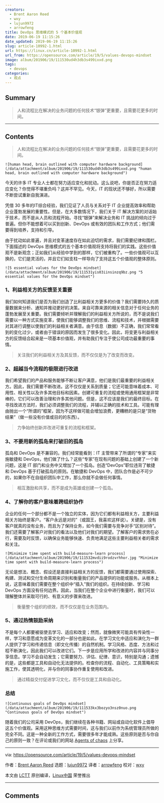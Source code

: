 ```yaml
---
creators:
  - Brent Aaron Reed
  - wxy
  - lujun9972
  - arrowfeng
title: DevOps 思维模式的 5 个基本价值观
date: 2019-06-19 11:15:26
date_updated: 2019-06-19 11:15:26
slug: article-10992-1.html
url: https://linux.cn/article-10992-1.html
url_from: https://opensource.com/article/19/5/values-devops-mindset
image: album/201906/19/111530ud4h3db3s499ixxd.png
tags:
  - devops
categories:
  - 观点
---
```


## Summary

> 人和流程比在解决的业务问题的任何技术“银弹”更重要，且需要花更多的时间。

***

<!-- more -->

## Contents

> 
> 人和流程比在解决的业务问题的任何技术“银弹”更重要，且需要花更多的时间。
> 
> 
> 

`![human head, brain outlined with computer hardware background](/data/attachment/album/201906/19/111530ud4h3db3s499ixxd.png "human head, brain outlined with computer hardware background")`

今天的许多 IT 专业人士都在努力适应变化和扰动。这么说吧，你是否正在努力适应变化？你觉得不堪重负吗？这并不罕见。今天，IT 的现状还不够好，所以需要不断尝试重新自我演进。

凭借 30 多年的IT综合经验，我们见证了人员与关系对于 IT 企业提高效率和帮助企业蓬勃发展的重要性。但是，在大多数情况下，我们关于 IT 解决方案的对话始于技术，而不是从人员和流程开始。寻找“银弹”来解决业务和 IT 挑战的倾向过于普遍。但你不能想着可以买到创新、DevOps 或有效的团队和工作方式；他们需要得到培养，支持和引导。

由于扰动如此普遍，并且对变革速度存在如此迫切的需求，我们需要纪律和围栏。下面描述的 DevOps 思维模式的五个基本价值观将支持将我们的实践。这些价值观不是新观念；正如我们从经验中学到的那样，它们被重构了。一些价值观可以互换的，它们是灵活的，并且它们如支柱一样导向了支持这五个价值观的整体原则。

`![5 essential values for the DevOps mindset](/data/attachment/album/201906/19/111531yis03iinsinzq9bz.png "5 essential values for the DevOps mindset")`

### 1、利益相关方的反馈至关重要

我们如何知道我们是否为我们创造了比利益相关方更多的价值？我们需要持久的质量数据来分析、通知并推动更好的决策。来自可靠来源的相关信息对于任何业务的蓬勃发展至关重要。我们需要倾听并理解我们的利益相关方所说的，而不是说我们需要以一种方式实施变革，使我们能够调整我们的思维、流程和技术，并根据需要对其进行调整以使我们的利益相关者满意。由于信息（数据）不正确，我们常常看到的变化过少，或者由于错误的原因而发生了很多变化。因此，将变更与利益相关方的反馈结合起来是一项基本价值观，并有助我们专注于使公司成功最重要的事情。

> 
> 关注我们的利益相关方及其反馈，而不仅仅是为了改变而改变。
> 
> 
> 

### 2、超越当今流程的极限进行改进

我们希望我们的产品和服务能够不断让客户满意，他们是我们最重要的利益相关方。因此，我们需要不断改进。这不仅仅是关系到质量；它还可能意味着成本、可用性、相关性以及许多其他目标和因素。创建可重复的流程或使用通用框架是非常棒的，它们可以改善治理和许多其他问题。但是，这不应该是我们的最终目标。在寻找改进方法时，我们必须调整我们的流程，并辅以正确的技术和工具。可能有理由抛出一个“所谓的”框架，因为不这样做可能会增加浪费，更糟糕的是只是“货物结果”（做一些没有价值或目的的东西）。

> 
> 力争始终创新并改进可重复的流程和框架。
> 
> 
> 

### 3、不要用新的孤岛来打破旧的孤岛

孤岛和 DevOps 是不兼容的。我们经常能看到：IT 主管带来了所谓的“专家”来实施敏捷和 DevOps，他们做了什么？这些“专家”在现有问题的基础上创建了一个新问题，这是 IT 部门和业务中又增加了一个孤岛。创造“DevOps”职位违背了敏捷和 DevOps 基于打破孤岛的原则。在敏捷和 DevOps 中，团队合作是必不可少的，如果你不在自组织团队中工作，那么你就不会做任何事情。

> 
> 相互激励和共享，而不是成为英雄或创建一个孤岛。
> 
> 
> 

### 4、了解你的客户意味着跨组织协作

企业的任何一个部分都不是一个独立的实体，因为它们都有利益相关方，主要利益相关方始终是客户。“客户永远是对的”（或国王，我喜欢这样说）。关键是，没有客户就真的没有业务，而且为了保持业务，如今我们需要与竞争对手“区别对待”。我们还需要了解客户对我们的看法以及他们对我们的期望。了解客户的需求势在必行，需要及时反馈，以确保业务能够快速、负责地满足这些主要利益相关者的需求和关注。

`![Minimize time spent with build-measure-learn process](/data/attachment/album/201906/19/111532mvdii9rodzvrhhor.jpg "Minimize time spent with build-measure-learn process")`

无论是想法、概念、假设还是直接利益相关方的反馈，我们都需要通过使用探索、构建、测试和交付生命周期来识别和衡量我们的产品提供的功能或服务。从根本上说，这意味着我们需要在整个组织中“插入”我们的组织。在持续创新、学习和 DevOps 方面没有任何边界。因此，当我们在整个企业中进行衡量时，我们可以理解整体并采取可行的、有意义的步骤来改进。

> 
> 衡量整个组织的绩效，而不仅仅是在业务范围内。
> 
> 
> 

### 5、通过热情鼓励采纳

不是每个人都要被驱使去学习、适应和改变；然而，就像微笑可能具有传染性一样，学习和意愿成为变革文化的一部分也是如此。在学习文化中适应和演化为一群人提供了学习和传递信息（即文化传播）的自然机制。学习风格、态度、方法和过程不断演化，因此我们可以改进它们。下一步是应用所学和改进的内容并与同事分享信息。学习不会自动发生；它需要努力、评估、纪律、意识，特别是沟通；遗憾的是，这些都是工具和自动化无法提供的。检查你的流程、自动化、工具策略和实施工作，使其透明化，并与你的同事协作重复使用和改进。

> 
> 通过精益交付促进学习文化，而不仅仅是工具和自动化。
> 
> 
> 

### 总结

`![Continuous goals of DevOps mindset](/data/attachment/album/201906/19/111533kx3bozyo3nsz0nuo.png "Continuous goals of DevOps mindset")`

随着我们的公司采用 DevOps，我们继续在各种书籍、网站或自动化软件上倡导这五个价值观。采用这种思维方式需要时间，这与我们以前作为系统管理员所做的完全不同。这是一种全新的工作方式，需要很多年才能成熟。这些原则是否与你自己的原则一致？在评论或我们的网站 [Agents of chaos](http://agents-of-chaos.org) 上分享。

---

via: <https://opensource.com/article/19/5/values-devops-mindset>

作者：[Brent Aaron Reed](https://opensource.com/users/brentaaronreed/users/wpschaub/users/wpschaub/users/wpschaub/users/cobiacomm/users/marcobravo/users/brentaaronreed) 选题：[lujun9972](https://github.com/lujun9972) 译者：[arrowfeng](https://github.com/arrowfeng) 校对：[wxy](https://github.com/wxy)

本文由 [LCTT](https://github.com/LCTT/TranslateProject) 原创编译，[Linux中国](https://linux.cn/) 荣誉推出

***

## Comments
